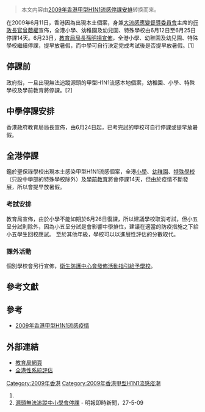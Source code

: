 > 本文内容由[2009年香港甲型H1N1流感停課安排](https://zh.wikipedia.org/wiki/2009年香港甲型H1N1流感停課安排)转换而来。


在2009年6月11日，香港因為出現本土個案，身兼[大流感應變督導委員會](../Page/大流感應變督導委員會.md "wikilink")主席的[行政長官](https://zh.wikipedia.org/wiki/行政長官 "wikilink")[曾蔭權](../Page/曾蔭權.md "wikilink")宣佈，全港小學、幼稚園及幼兒園、特殊學校由6月12日至6月25日停課14天。6月23日，[教育局局長孫明揚宣佈](../Page/教育局_\(香港\).md "wikilink")，全港小學、幼稚園及幼兒園、特殊學校繼續停課，提早放暑假，而中學可自行決定完成考試後是否提早放暑假。\[1\]

## 停課前

政府指，一旦出現無法追蹤源頭的甲型H1N1流感本地個案，幼稚園、小學、特殊學校及學前教育將停課。\[2\]

## 中學停課安排

香港政府教育局局長宣佈，由6月24日起，已考完試的學校可自行停課或提早放暑假。

## 全港停課

鑑於聖保祿學校出現本土感染甲型H1N1流感個案，全港[小學](https://zh.wikipedia.org/wiki/小學 "wikilink")、[幼稚園](../Page/幼稚園.md "wikilink")、[特殊學校](../Page/特殊學校.md "wikilink")（只設中學部的特殊學校除外）及[學前教育](../Page/學前教育.md "wikilink")將會停課14天，但由於疫情不斷發展，所以會提早放暑假。

### 考試安排

教育局宣佈，由於小學不能如期於6月26日復課，所以建議學校取消考試，但小五呈分試則除外，因為小五呈分試是會影響中學排位，建議在適當的防疫措施之下給小五學生回校應試。 至於其他年級，學校可以以進展性評估的分數取代。

### 課外活動

個別學校會另行宣佈，[衛生防護中心會發佈活動指引給予學校](https://zh.wikipedia.org/wiki/衛生防護中心 "wikilink")。

## 參考文獻

<div class="references-small">

<references />

</div>

## 參考

  - [2009年香港甲型H1N1流感疫情](https://zh.wikipedia.org/wiki/2009年香港甲型H1N1流感疫情 "wikilink")

## 外部連結

  - [教育局網頁](http://www.edb.gov.hk)
  - [全港性系統評估](https://web.archive.org/web/20111102003929/http://www.systemassessment.edu.hk/)

[Category:2009年香港](https://zh.wikipedia.org/wiki/Category:2009年香港 "wikilink") [Category:2009年香港甲型H1N1流感疫潮](https://zh.wikipedia.org/wiki/Category:2009年香港甲型H1N1流感疫潮 "wikilink")

1.
2.  [源頭無法追蹤中小學會停課](http://hk.news.yahoo.com/article/090527/4/ceb8.html)  - 明報即時新聞，27-5-09